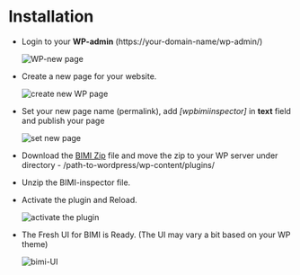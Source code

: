 # Installation

 - Login to your **WP-admin** (https://your-domain-name/wp-admin/)
   
   ![WP-new page](https://i.imgur.com/IacfGaE.png)

 - Create a new page for your website. 
   
   ![create new WP page](https://i.imgur.com/myxLrAM.jpg)   
   
 - Set your new page name (permalink), add _[wpbimiinspector]_ in __text__ field and publish your page

   ![set new page](https://i.imgur.com/aVZKLGb.png)

 - Download the [BIMI Zip](https://github.com/pepipost/BIMI-official/blob/master/plugins/bimi-inspector.zip?raw=true) file and move the zip to your WP server under directory - /path-to-wordpress/wp-content/plugins/ 

 - Unzip the BIMI-inspector file. 

 - Activate the plugin and Reload.
   
   ![activate the plugin](https://i.imgur.com/rcrtw3q.jpg)
   
 - The Fresh UI for BIMI is Ready. (The UI may vary a bit based on your WP theme)

   ![bimi-UI](https://i.imgur.com/WtDloYx.png)
